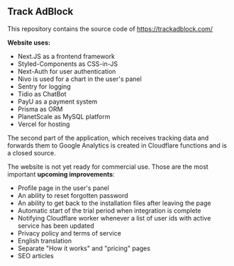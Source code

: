 ## Track AdBlock

This repository contains the source code of https://trackadblock.com/

**Website uses:**

- Next.JS as a frontend framework
- Styled-Components as CSS-in-JS
- Next-Auth for user authentication
- Nivo is used for a chart in the user's panel
- Sentry for logging
- Tidio as ChatBot
- PayU as a payment system
- Prisma as ORM
- PlanetScale as MySQL platform
- Vercel for hosting

The second part of the application, which receives tracking data and forwards them to Google Analytics is created in Cloudflare functions and is a closed source.

The website is not yet ready for commercial use. Those are the most important **upcoming improvements**:

- Profile page in the user's panel
- An ability to reset forgotten password
- An ability to get back to the installation files after leaving the page
- Automatic start of the trial period when integration is complete
- Notifying Cloudflare worker whenever a list of user ids with active service has been updated
- Privacy policy and terms of service
- English translation
- Separate "How it works" and "pricing" pages
- SEO articles
